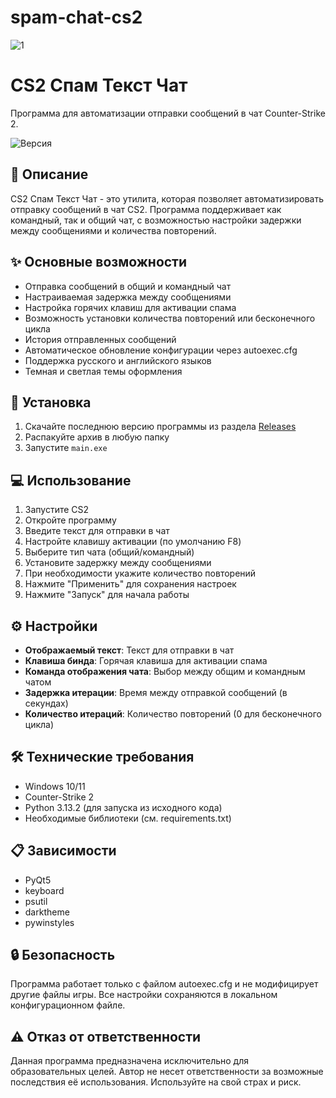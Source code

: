 # spam-chat-cs2
![1](https://github.com/user-attachments/assets/f0dd336c-ec38-4e95-b5b3-a2de55e478e2)

# CS2 Спам Текст Чат

Программа для автоматизации отправки сообщений в чат Counter-Strike 2.

![Версия](https://img.shields.io/badge/Версия-1.7-blue.svg)

## 📝 Описание

CS2 Спам Текст Чат - это утилита, которая позволяет автоматизировать отправку сообщений в чат CS2. Программа поддерживает как командный, так и общий чат, с возможностью настройки задержки между сообщениями и количества повторений.

## ✨ Основные возможности

- Отправка сообщений в общий и командный чат
- Настраиваемая задержка между сообщениями
- Настройка горячих клавиш для активации спама
- Возможность установки количества повторений или бесконечного цикла
- История отправленных сообщений
- Автоматическое обновление конфигурации через autoexec.cfg
- Поддержка русского и английского языков
- Темная и светлая темы оформления

## 🚀 Установка

1. Скачайте последнюю версию программы из раздела [Releases](https://github.com/your-username/cs-spam/releases)
2. Распакуйте архив в любую папку
3. Запустите `main.exe`

## 💻 Использование

1. Запустите CS2
2. Откройте программу
3. Введите текст для отправки в чат
4. Настройте клавишу активации (по умолчанию F8)
5. Выберите тип чата (общий/командный)
6. Установите задержку между сообщениями
7. При необходимости укажите количество повторений
8. Нажмите "Применить" для сохранения настроек
9. Нажмите "Запуск" для начала работы

## ⚙️ Настройки

- **Отображаемый текст**: Текст для отправки в чат
- **Клавиша бинда**: Горячая клавиша для активации спама
- **Команда отображения чата**: Выбор между общим и командным чатом
- **Задержка итерации**: Время между отправкой сообщений (в секундах)
- **Количество итераций**: Количество повторений (0 для бесконечного цикла)

## 🛠️ Технические требования

- Windows 10/11
- Counter-Strike 2
- Python 3.13.2 (для запуска из исходного кода)
- Необходимые библиотеки (см. requirements.txt)

## 📋 Зависимости

- PyQt5
- keyboard
- psutil
- darktheme
- pywinstyles

## 🔒 Безопасность

Программа работает только с файлом autoexec.cfg и не модифицирует другие файлы игры. Все настройки сохраняются в локальном конфигурационном файле.


## ⚠️ Отказ от ответственности

Данная программа предназначена исключительно для образовательных целей. Автор не несет ответственности за возможные последствия её использования. Используйте на свой страх и риск. 
